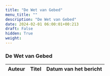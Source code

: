 ```yaml
---
title: "De Wet van Gebed"
menu_title: ""
description: "De Wet van Gebed"
date: 2024-02-01 06:00:01+00:213
draft: False
hidden: True
weight:
---
```

### De Wet van Gebed

**Auteur** | **Titel** | **Datum van het bericht**
---|---|---
